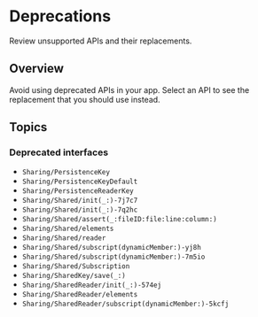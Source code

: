 # Deprecations

Review unsupported APIs and their replacements.

## Overview

Avoid using deprecated APIs in your app. Select an API to see the replacement that you should use
instead.

## Topics

### Deprecated interfaces

- ``Sharing/PersistenceKey``
- ``Sharing/PersistenceKeyDefault``
- ``Sharing/PersistenceReaderKey``
- ``Sharing/Shared/init(_:)-7j7c7``
- ``Sharing/Shared/init(_:)-7q2hc``
- ``Sharing/Shared/assert(_:fileID:file:line:column:)``
- ``Sharing/Shared/elements``
- ``Sharing/Shared/reader``
- ``Sharing/Shared/subscript(dynamicMember:)-yj8h``
- ``Sharing/Shared/subscript(dynamicMember:)-7m5io``
- ``Sharing/Shared/Subscription``
- ``Sharing/SharedKey/save(_:)``
- ``Sharing/SharedReader/init(_:)-574ej``
- ``Sharing/SharedReader/elements``
- ``Sharing/SharedReader/subscript(dynamicMember:)-5kcfj``
